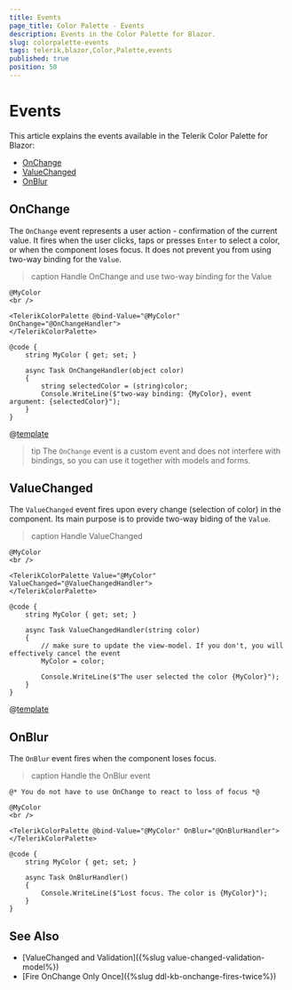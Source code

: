 ```yaml
---
title: Events
page_title: Color Palette - Events
description: Events in the Color Palette for Blazor.
slug: colorpalette-events
tags: telerik,blazor,Color,Palette,events
published: true
position: 50
---
```


# Events

This article explains the events available in the Telerik Color Palette for Blazor:


* [OnChange](#onchange)
* [ValueChanged](#valuechanged)
* [OnBlur](#onblur)

## OnChange

The `OnChange` event represents a user action - confirmation of the current value. It fires when the user clicks, taps or presses `Enter` to select a color, or when the component loses focus. It does not prevent you from using two-way binding for the `Value`.

>caption Handle OnChange and use two-way binding for the Value

````RAZOR
@MyColor
<br />

<TelerikColorPalette @bind-Value="@MyColor" OnChange="@OnChangeHandler">
</TelerikColorPalette>

@code {
    string MyColor { get; set; }
    
    async Task OnChangeHandler(object color)
    {
        string selectedColor = (string)color;
        Console.WriteLine($"two-way binding: {MyColor}, event argument: {selectedColor}");
    }
}
````

@[template](/_contentTemplates/common/general-info.md#event-callback-can-be-async)

>tip The `OnChange` event is a custom event and does not interfere with bindings, so you can use it together with models and forms.


## ValueChanged

The `ValueChanged` event fires upon every change (selection of color) in the component. Its main purpose is to provide two-way biding of the `Value`.

>caption Handle ValueChanged

````RAZOR
@MyColor
<br />

<TelerikColorPalette Value="@MyColor" ValueChanged="@ValueChangedHandler">
</TelerikColorPalette>

@code {
    string MyColor { get; set; }
    
    async Task ValueChangedHandler(string color)
    {
        // make sure to update the view-model. If you don't, you will effectively cancel the event
        MyColor = color;

        Console.WriteLine($"The user selected the color {MyColor}");
    }
}
````

@[template](/_contentTemplates/common/general-info.md#event-callback-can-be-async)




## OnBlur

The `OnBlur` event fires when the component loses focus.

>caption Handle the OnBlur event

````RAZOR
@* You do not have to use OnChange to react to loss of focus *@

@MyColor
<br />

<TelerikColorPalette @bind-Value="@MyColor" OnBlur="@OnBlurHandler">
</TelerikColorPalette>

@code {
    string MyColor { get; set; }
    
    async Task OnBlurHandler()
    {
        Console.WriteLine($"Lost focus. The color is {MyColor}");
    }
}
````

## See Also

* [ValueChanged and Validation]({%slug value-changed-validation-model%})
* [Fire OnChange Only Once]({%slug ddl-kb-onchange-fires-twice%})
